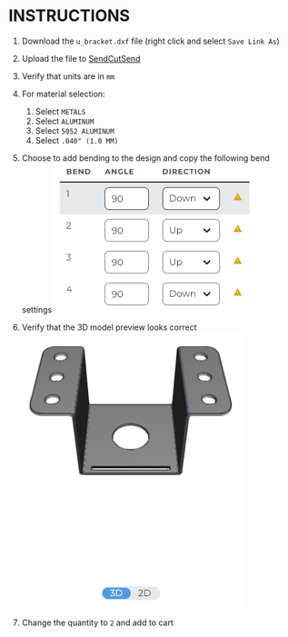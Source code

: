 # INSTRUCTIONS

1. Download the `u_bracket.dxf` file (right click and select `Save Link As`)
   
2. Upload the file to [SendCutSend](https://app.sendcutsend.com/customer#/quote)
   
3. Verify that units are in `mm`
   
4. For material selection:
   1. Select `METALS`
   2. Select `ALUMINUM`
   3. Select `5052 ALUMINUM`
   4. Select `.040" (1.0 MM)`
   
5. Choose to add bending to the design and copy the following bend settings ![Bend Settings](.\images\bend_settings.png)

6. Verify that the 3D model preview looks correct ![3D Model Preview](.\images\3d_model_preview.png)

7. Change the quantity to `2` and add to cart


